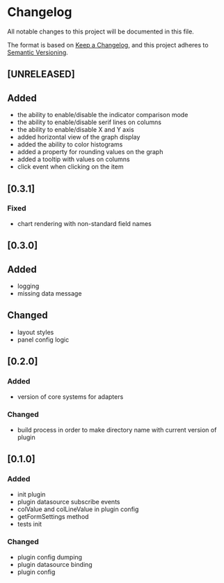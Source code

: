# Changelog

All notable changes to this project will be documented in this file.

The format is based on [Keep a Changelog](https://keepachangelog.com/en/1.0.0/),
and this project adheres to [Semantic Versioning](https://semver.org/spec/v2.0.0.html).

## [UNRELEASED]

## Added
- the ability to enable/disable the indicator comparison mode
- the ability to enable/disable serif lines on columns
- the ability to enable/disable X and Y axis
- added horizontal view of the graph display
- added the ability to color histograms
- added a property for rounding values on the graph
- added a tooltip with values on columns
- click event when clicking on the item

## [0.3.1]

### Fixed
- chart rendering with non-standard field names

## [0.3.0]

## Added
- logging
- missing data message

## Changed
- layout styles
- panel config logic

## [0.2.0]

### Added
- version of core systems for adapters

### Changed
- build process in order to make directory name with current version of plugin

## [0.1.0]

### Added
- init plugin
- plugin datasource subscribe events
- colValue and colLineValue in plugin config
- getFormSettings method
- tests init

### Changed
- plugin config dumping
- plugin datasource binding
- plugin config
